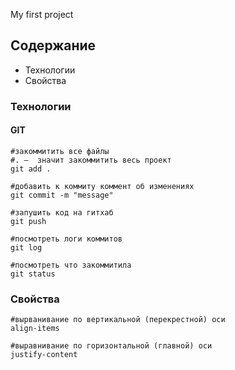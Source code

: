 My first project
## Содержание
*  Технологии
*  Свойства
### Технологии
#### GIT
```
#закоммитить все файлы
#. –  значит закоммитить весь проект
git add . 

#добавить к коммиту коммент об изменениях
git commit -m "message"

#запушить код на гитхаб
git push

#посмотреть логи коммитов
git log

#посмотреть что закоммитила
git status
```
### Свойства
```
#вырванивание по вертикальной (перекрестной) оси
align-items

#выравнивание по горизонтальной (главной) оси
justify-content
```
